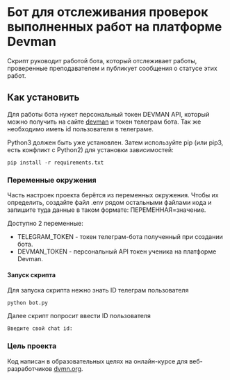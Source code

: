 # Бот для отслеживания проверок выполненных работ на платформе Devman
Скрипт руководит работой бота, который отслеживает работы, проверенные преподавателем и публикует сообщения о статусе этих работ.

## Как установить
Для работы бота нужет персональный токен DEVMAN API, который можно получить на сайте [devman](https://dvmn.org/)  и токен телеграм бота.
Так же необходимо иметь id пользователя в телеграме.

Python3 должен быть уже установлен. Затем используйте pip (или pip3, есть конфликт с Python2) для установки зависимостей:

```
pip install -r requirements.txt
```
### Переменные окружения
Часть настроек проекта берётся из переменных окружения. Чтобы их определить, создайте файл .env рядом остальными файлами кода и запишите туда данные в таком формате: ПЕРЕМЕННАЯ=значение.

Доступно 2 переменные:
* TELEGRAM_TOKEN - токен телеграм-бота полученный при создании бота.
* DEVMAN_TOKEN - персональный API токен ученика на платформе Devman.

#### Запуск скрипта
Для запуска скрипта нежно знать ID телеграм пользователя
```
python bot.py
```
Далее скрипт попросит ввести ID пользователя
```
Введите свой chat id:
```
### Цель проекта
Код написан в образовательных целях на онлайн-курсе для веб-разработчиков [dvmn.org](https://dvmn.org/).
